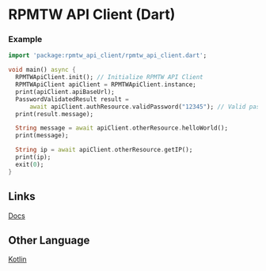 # RPMTW API Client (Dart)

### Example
```dart
import 'package:rpmtw_api_client/rpmtw_api_client.dart';

void main() async {
  RPMTWApiClient.init(); // Initialize RPMTW API Client
  RPMTWApiClient apiClient = RPMTWApiClient.instance;
  print(apiClient.apiBaseUrl);
  PasswordValidatedResult result =
      await apiClient.authResource.validPassword("12345"); // Valid password
  print(result.message);

  String message = await apiClient.otherResource.helloWorld();
  print(message);

  String ip = await apiClient.otherResource.getIP();
  print(ip);
  exit(0);
}
```

## Links
[Docs](https://pub.dev/documentation/rpmtw_api_client/latest/)

## Other Language
[Kotlin](https://github.com/RPMTW/RPMTW-API-Client-Kotlin)